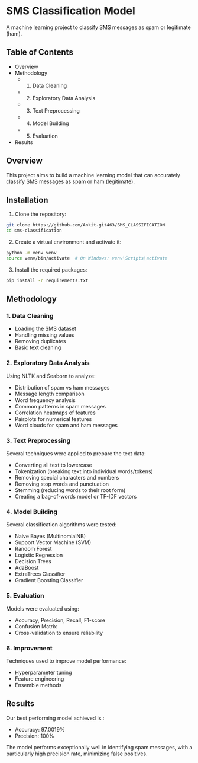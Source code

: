 # SMS Classification Model

A machine learning project to classify SMS messages as spam or legitimate (ham).

## Table of Contents

* Overview
* Methodology
  * 1. Data Cleaning
  * 2. Exploratory Data Analysis
  * 3. Text Preprocessing
  * 4. Model Building
  * 5. Evaluation
* Results

## Overview

This project aims to build a machine learning model that can accurately classify SMS messages as spam or ham (legitimate). 


## Installation

1. Clone the repository:

```bash
git clone https://github.com/Ankit-git463/SMS_CLASSIFICATION
cd sms-classification
```

2. Create a virtual environment and activate it:

```bash
python -m venv venv
source venv/bin/activate  # On Windows: venv\Scripts\activate
```

3. Install the required packages:

```bash
pip install -r requirements.txt
```

## Methodology

### 1. Data Cleaning

* Loading the SMS dataset
* Handling missing values
* Removing duplicates
* Basic text cleaning

### 2. Exploratory Data Analysis

Using NLTK and Seaborn to analyze:

* Distribution of spam vs ham messages
* Message length comparison
* Word frequency analysis
* Common patterns in spam messages
* Correlation heatmaps of features
* Pairplots for numerical features
* Word clouds for spam and ham messages

### 3. Text Preprocessing

Several techniques were applied to prepare the text data:

* Converting all text to lowercase
* Tokenization (breaking text into individual words/tokens)
* Removing special characters and numbers
* Removing stop words and punctuation
* Stemming (reducing words to their root form)
* Creating a bag-of-words model or TF-IDF vectors

### 4. Model Building

Several classification algorithms were tested:

* Naive Bayes (MultinomialNB)
* Support Vector Machine (SVM)
* Random Forest
* Logistic Regression
* Decision Trees
* AdaBoost
* ExtraTrees Classifier
* Gradient Boosting Classifier

### 5. Evaluation

Models were evaluated using:

* Accuracy, Precision, Recall, F1-score
* Confusion Matrix
* Cross-validation to ensure reliability

### 6. Improvement

Techniques used to improve model performance:

* Hyperparameter tuning
* Feature engineering
* Ensemble methods

## Results

Our best performing model achieved is :

* Accuracy: 97.0019%
* Precision: 100%

The model performs exceptionally well in identifying spam messages, with a particularly high precision rate, minimizing false positives.

